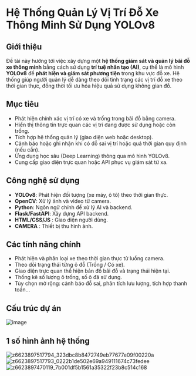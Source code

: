 # Hệ Thống Quản Lý Vị Trí Đỗ Xe Thông Minh Sử Dụng YOLOv8

## Giới thiệu

Đề tài này hướng tới việc xây dựng một **hệ thống giám sát và quản lý bãi đỗ xe thông minh** bằng cách sử dụng **trí tuệ nhân tạo (AI)**, cụ thể là mô hình **YOLOv8** để **phát hiện và giám sát phương tiện**
trong khu vực đỗ xe. Hệ thống giúp người quản lý dễ dàng theo dõi tình trạng các vị trí đỗ xe theo thời gian thực, đồng thời tối ưu hóa hiệu quả sử dụng không gian đỗ.

## Mục tiêu

- Phát hiện chính xác vị trí có xe và trống trong bãi đỗ bằng camera.
- Hiển thị thông tin trực quan các vị trí đang được sử dụng hoặc còn trống.
- Tích hợp hệ thống quản lý (giao diện web hoặc desktop).
- Cảnh báo hoặc ghi nhận khi có đỗ sai vị trí hoặc quá thời gian quy định (nếu cần).
- Ứng dụng học sâu (Deep Learning) thông qua mô hình YOLOv8.
- Cung cấp giao diện trực quan hoặc API phục vụ giám sát từ xa.

## Công nghệ sử dụng

- **YOLOv8**: Phát hiện đối tượng (xe máy, ô tô) theo thời gian thực.
- **OpenCV**: Xử lý ảnh và video từ camera.
- **Python**: Ngôn ngữ chính để xử lý AI và backend.
- **Flask/FastAPI**: Xây dựng API backend.
- **HTML/CSS/JS** : Giao diện người dùng.
- **CAMERA** : Thiết bị thu hình ảnh.

## Các tính năng chính

- Phát hiện và phân loại xe theo thời gian thực từ luồng camera.
- Theo dõi trạng thái từng ô đỗ (Trống / Có xe).
- Giao diện trực quan thể hiện bản đồ bãi đỗ và trạng thái hiện tại.
- Thống kê số lượng ô trống, số ô đã sử dụng.
- Tùy chọn mở rộng: cảnh báo đỗ sai, phân tích lưu lượng, tích hợp thanh toán...

## Cấu trúc dự án
![image](https://github.com/user-attachments/assets/711062e3-cd15-494e-8b16-d995bf57ab31)

## 1 số hình ảnh hệ thống
![z6623897517794_323dbc8b8472749eb77677e09f00220a](https://github.com/user-attachments/assets/1668eadd-3e3d-4d52-956c-07fdc86c2c37)
![z6623897517793_0222b1de502e69a949111674c73fedee](https://github.com/user-attachments/assets/99531edd-7538-41b1-858c-291d59e92349)
![z6623897470119_7b001df5b1561a35322f23b8c514c168](https://github.com/user-attachments/assets/3a7fb648-cc96-4c88-8ce9-1ee61c36b9e5)
